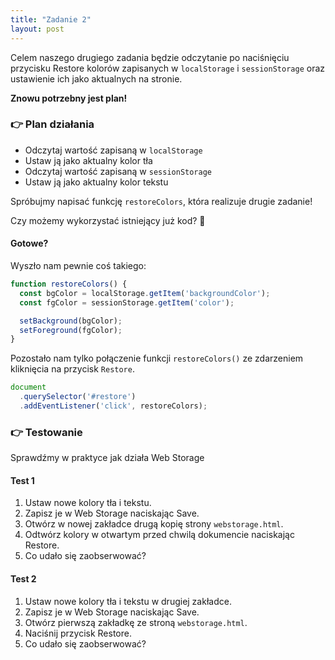 ```yaml
---
title: "Zadanie 2"
layout: post
---
```


Celem naszego drugiego zadania będzie odczytanie po naciśnięciu przycisku Restore kolorów zapisanych w `localStorage` i `sessionStorage` oraz ustawienie ich jako aktualnych na stronie.

**Znowu potrzebny jest plan!**

### 👉 Plan działania
- Odczytaj wartość zapisaną w `localStorage`
- Ustaw ją jako aktualny kolor tła
- Odczytaj wartość zapisaną w `sessionStorage`
- Ustaw ją jako aktualny kolor tekstu


Spróbujmy napisać funkcję `restoreColors`, która realizuje drugie zadanie!  

Czy możemy wykorzystać istniejący już kod? 🤔

#### Gotowe?

Wyszło nam pewnie coś takiego:
```javascript
function restoreColors() {
  const bgColor = localStorage.getItem('backgroundColor');
  const fgColor = sessionStorage.getItem('color');

  setBackground(bgColor);
  setForeground(fgColor);
}
```

Pozostało nam tylko połączenie funkcji `restoreColors()` ze zdarzeniem kliknięcia na przycisk `Restore`.

```javascript
document
  .querySelector('#restore')
  .addEventListener('click', restoreColors);
  ```

### 👉 Testowanie

Sprawdźmy w praktyce jak działa Web Storage

#### Test 1
1. Ustaw nowe kolory tła i tekstu.
2. Zapisz je w Web Storage naciskając Save.
3. Otwórz w nowej zakładce drugą kopię strony `webstorage.html`.
4. Odtwórz kolory w otwartym przed chwilą dokumencie naciskając Restore.
5. Co udało się zaobserwować?

#### Test 2
1. Ustaw nowe kolory tła i tekstu w drugiej zakładce.
2. Zapisz je w Web Storage naciskając Save.
3. Otwórz pierwszą zakładkę ze stroną `webstorage.html`.
4. Naciśnij przycisk Restore.
5. Co udało się zaobserwować?
